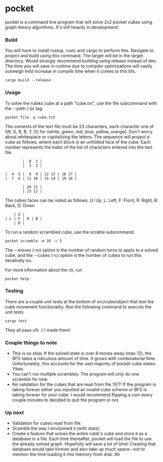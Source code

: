 # pocket

pocket is a command line program that will solve 2x2 pocket cubes using graph theory algorithms. It's still heavily in development!

### Build

You will have to install rustup, rustc and cargo to perform this. Navigate to project and build using this command. The target will be in the target directory. Would strongly recommend building using release instead of dev. The time you will save in runtime due to compiler optimizations will vastly outweigh mild increase in compile time when it comes to this bfs.

`cargo build --release`

### Usage

To solve the rubiks cube at a path "cube.txt", use the file subcommand with the --path (-p) tag.

`pocket file -p cube.txt`

The contents of the text file must be 23 characters, each character one of (W, G, R, B, Y, O) for (white, green, red, blue, yellow, orange). Don't worry about whitespace or capitalizing the letters. The sequence will project a cube as follows, where each block is an unfolded face of the cube. Each number represents the index of the list of characters entered into the text file.

```
        |  0  1 |
        |  3  2 |

|  4  5 |  8  9 | 12 13 | 16 17 |
|  7  6 | 11 10 | 15 14 | 19 18 |

        | 20 21 |
        | 23 22 |
```
The cubes faces can be noted as follows. U: Up, L: Left, F: Front, R: Right, B: Back, D: Down
```
    | U |
| L | F | R | B |
    | D |
```

To run a random scrambled cube, use the scrable subcommand.

`pocket scramble -m 20 -c 5`

The --moves (-m) option is the number of random turns to apply to a solved cube, and the --cubes (-c) option is the number of cubes to run this iteratively on.

For more information about the cli, run

`pocket help`

### Testing

There are a couple unit tests at the bottom of src/cube/object that test the cube movement functionality. Run the following command to execute the unit tests

`cargo test`

They all pass ofc :) I made them!

### Couple things to note
* This is so slow. If the solved state is over 8 moves away (max 12), the BFS takes a ridiculous amount of time. It grows with combinatorial time. Unfortunately, this accounts for the vast majority of pocket cube states. Yikes.
* You can't run multiple scrambles. The program will only do one scramble for now.
* No validation for the cubes that are read from file YET! If the program is taking forever either you inputted an invalid cube scheme or BFS is taking forever for your cube. I would recommend flipping a coin every couple minutes to decided to quit the program or not.

### Up next
* Validation for cubes read from file.
* Scamble the way I envisioned it (with stats)
* Create a feature that solves the entire rubik's cube and store it as a database in a file. Each time thereafter, pocket will load the file to use the already solved graph. Hopefully will save a lot of time! Creating that database would take forever and also take up much space--not to mention the time loading it into memory from disk. Ah